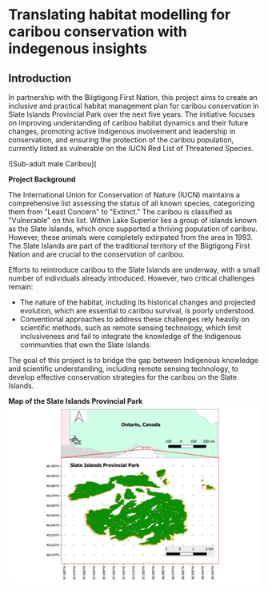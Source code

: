 # Translating habitat modelling for caribou conservation with indegenous insights


## Introduction

In partnership with the Biigtigong First Nation, this project aims to create an inclusive and practical habitat management plan for caribou conservation in Slate Islands Provincial Park over the next five years. The initiative focuses on improving understanding of caribou habitat dynamics and their future changes, promoting active Indigenous involvement and leadership in conservation, and ensuring the protection of the caribou population, currently listed as vulnerable on the IUCN Red List of Threatened Species.



![Sub-adult male Caribou](



**Project Background**

The International Union for Conservation of Nature (IUCN) maintains a comprehensive list assessing the status of all known species, categorizing them from "Least Concern" to "Extinct." The caribou is classified as "Vulnerable" on this list. Within Lake Superior lies a group of islands known as the Slate Islands, which once supported a thriving population of caribou. However, these animals were completely extirpated from the area in 1993. The Slate Islands are part of the traditional territory of the Biigtigong First Nation and are crucial to the conservation of caribou.

Efforts to reintroduce caribou to the Slate Islands are underway, with a small number of individuals already introduced. However, two critical challenges remain:
  * The nature of the habitat, including its historical changes and projected evolution, which are essential to caribou survival, is poorly understood.
  * Conventional approaches to address these challenges rely heavily on scientific methods, such as remote sensing technology, which limit inclusiveness and fail to integrate the knowledge of the Indigenous communities that own the Slate Islands.

The goal of this project is to bridge the gap between Indigenous knowledge and scientific understanding, including remote sensing technology, to develop effective conservation strategies for the caribou on the Slate Islands.



**Map of the Slate Islands Provincial Park**
![slate Islands Map](https://github.com/Melleason/Caribou-habitat-management-/blob/b3da6859d1a3fa4fd23a7c37e57034d2e2c74f89/data/Images/Slate_Island_Map4.jpg)
